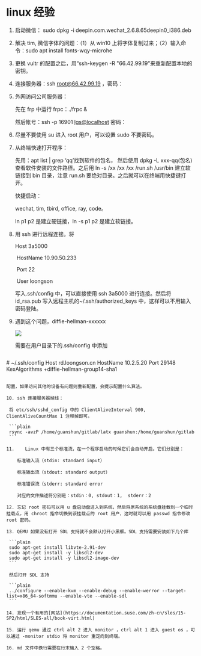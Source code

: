 # linux 经验

1. 启动微信： sudo dpkg -i deepin.com.wechat_2.6.8.65deepin0_i386.deb

2. 解决 tim, 微信字体的问题：（1）从 win10 上将字体复制过来；（2）输入命令：sudo apt install 	fonts-wqy-microhe

3. 更换 vultr 的配置之后，用“ssh-keygen -R "66.42.99.19"来重新配置本地的密钥。

4. 连接服务器：ssh [root@66.42.99.19](mailto:root@66.42.99.19) ，密码：

5. 外网访问公司服务器：

   先在 frp 中运行 frpc：./frpc &

   然后帐号：ssh -p 16901 [lgs@localhos](mailto:lgs@localhost)[t](mailto:lgs@localhost)  密码：

6. 尽量不要使用 su 进入 root 用户，可以设置 sudo 不要密码。

7. 从终端快速打开程序：

   先用：apt list | grep ‘qq’找到软件的包名， 然后使用 dpkg -L xxx-qq(包名)查看软件安装的文件路径。之后用 ln -s /xx /xx /xx /run.sh /usr/bin 建立软链接到 bin 目录，注意 run.sh 要绝对目录。之后就可以在终端用快捷键打开。

   快捷启动：

   wechat, tim, tbird, office, ray, code。

   ln p1 p2 是建立硬链接，ln -s p1 p2 是建立软链接。

8. 用 ssh 进行远程连接。将

   Host 3a5000

   ​    HostName 10.90.50.233

   ​    Port 22

   ​    User loongson

   写入.ssh/config 中，可以直接使用 ssh 3a5000 进行连接。然后将 id_rsa.pub 写入远程主机的~/.ssh/authorized_keys 中，这样可以不用输入密码登陆。

9. 遇到这个问题，diffie-hellman-xxxxxx

   ![](https://github.com/UtopianFuture/UtopianFuture.github.io/blob/master/image/experience.1.png?raw=true)


   需要在用户目录下的.ssh/config 中添加

   ```plain
\# ~/.ssh/config
Host rd.loongson.cn
HostName 10.2.5.20
Port 29148
KexAlgorithms +diffie-hellman-group14-sha1
   ```

   配置，如果访问其他的设备有问题则重新配置，会提示配置什么算法。

10. ssh 连接服务器掉线：

    将 etc/ssh/sshd_config 中的 ClientAliveInterval 900, ClientAliveCountMax 1 注释掉即可。

    ```plain
    rsync -avzP /home/guanshun/gitlab/latx guanshun:/home/guanshun/gitlab
    ```

11. ​	Linux 中有三个标准流，在一个程序启动的时候它们会自动开启。它们分别是：

    ​	标准输入流（stdin: standard input）

    ​	标准输出流（stdout: standard output）

    ​	标准错误流（stderr: standard error

    ​	对应的文件描述符分别是：stdin：0, stdout：1,  stderr：2

12. 忘记 root 密码可以用 u 盘启动盘进入到系统，然后将原系统的系统盘挂载到一个临时挂载点，用 chroot 指令切换到该挂载点的 root 用户，这时就可以用 passwd 指令修改 root 密码。

13. QEMU 如果没有打开 SDL 支持就不会默认打开小黑框。SDL 支持需要安装如下几个库

    ```plain
    sudo apt-get install libvte-2.91-dev
    sudo apt-get install -y libsdl2-dev
    sudo apt-get install -y libsdl2-image-dev
    ```

    然后打开 SDL 支持

    ```plain
    ../configure --enable-kvm --enable-debug --enable-werror --target-list=x86_64-softmmu --enable-vte --enable-sdl
    ```

14. 发现一个有用的[网站](https://documentation.suse.com/zh-cn/sles/15-SP2/html/SLES-all/book-virt.html)

15. 运行 qemu 通过 ctrl alt 2 进入 monitor ，ctrl alt 1 进入 guest os ，可以通过 -monitor stdio 将 monitor 重定向到终端。

16. md 文件中换行需要在行末输入 2 个空格。
